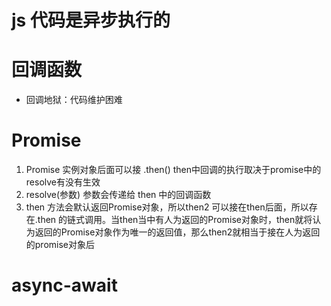 # js 代码是异步执行的

# 回调函数
- 回调地狱：代码维护困难

# Promise
1. Promise 实例对象后面可以接 .then() then中回调的执行取决于promise中的resolve有没有生效
2. resolve(参数) 参数会传递给 then 中的回调函数
3. then 方法会默认返回Promise对象，所以then2 可以接在then后面，所以存在.then 的链式调用。当then当中有人为返回的Promise对象时，then就将认为返回的Promise对象作为唯一的返回值，那么then2就相当于接在人为返回的promise对象后

# async-await

